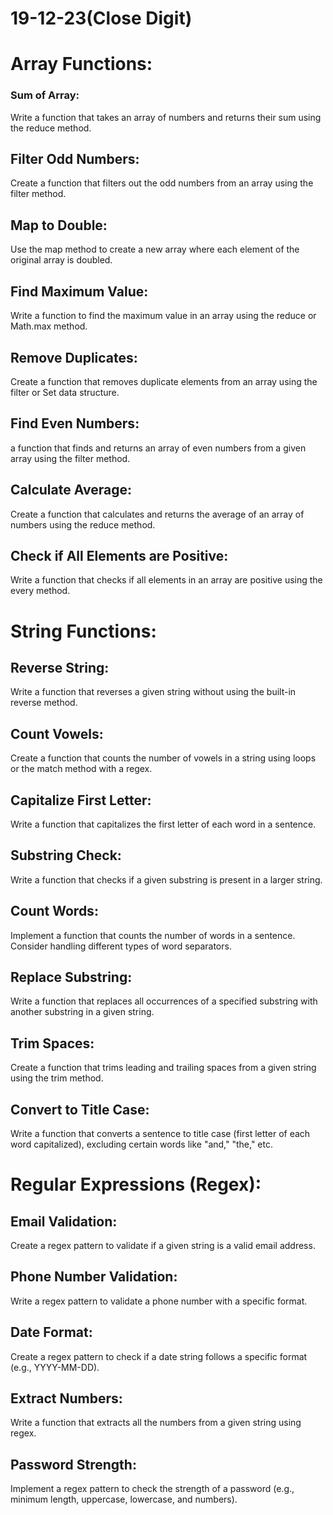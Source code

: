 # 19-12-23(Close Digit)
# Array Functions:
### Sum of Array:
Write a function that takes an array of numbers and returns their sum using the reduce method.
## Filter Odd Numbers:
Create a function that filters out the odd numbers from an array using the filter method.
## Map to Double:
Use the map method to create a new array where each element of the original array is doubled.
## Find Maximum Value:
Write a function to find the maximum value in an array using the reduce or Math.max method.
## Remove Duplicates:
Create a function that removes duplicate elements from an array using the filter or Set data structure.
## Find Even Numbers:
a function that finds and returns an array of even numbers from a given array using the filter method.
## Calculate Average:
Create a function that calculates and returns the average of an array of numbers using the reduce method.
## Check if All Elements are Positive:
Write a function that checks if all elements in an array are positive using the every method.
# String Functions:
## Reverse String:
Write a function that reverses a given string without using the built-in reverse method.
## Count Vowels:
Create a function that counts the number of vowels in a string using loops or the match method with a regex.
## Capitalize First Letter:
Write a function that capitalizes the first letter of each word in a sentence.
## Substring Check:
Write a function that checks if a given substring is present in a larger string.
## Count Words:
Implement a function that counts the number of words in a sentence. Consider handling different types of word separators.
## Replace Substring:
Write a function that replaces all occurrences of a specified substring with another substring in a given string.
## Trim Spaces:
Create a function that trims leading and trailing spaces from a given string using the trim method.
## Convert to Title Case:
Write a function that converts a sentence to title case (first letter of each word capitalized), excluding certain words like "and," "the," etc.
# Regular Expressions (Regex):
## Email Validation:
Create a regex pattern to validate if a given string is a valid email address.
## Phone Number Validation:
Write a regex pattern to validate a phone number with a specific format.
## Date Format:
Create a regex pattern to check if a date string follows a specific format (e.g., YYYY-MM-DD).
## Extract Numbers:
Write a function that extracts all the numbers from a given string using regex.
## Password Strength:
Implement a regex pattern to check the strength of a password (e.g., minimum length, uppercase, lowercase, and numbers).
